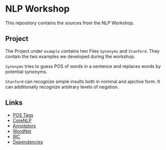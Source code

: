 # NLP Workshop

This repository contains the sources from the NLP Workshop.

## Project

The Project under `example` contains two Files `Synonyms` and `Stanford`. They contain the two examples we developed during the workshop. 

`Synonyms` tries to guess POS of words in a sentence and replaces words by potential synonyms.

`Stanford` can recognize simple insults both in nominal and ajective form. It can additionally recognize arbitrary levels of negation.

## Links

- [POS Tags](https://www.ling.upenn.edu/courses/Fall_2003/ling001/penn_treebank_pos.html)
- [CoreNLP](http://corenlp.run)
- [Annotators](https://stanfordnlp.github.io/CoreNLP/annotators.html)
- [WordNet](http://wordnetweb.princeton.edu/perl/webwn)
- [IRC](https://tools.ietf.org/html/rfc1459)
- [Dependencies](http://universaldependencies.org/u/dep/index.html)